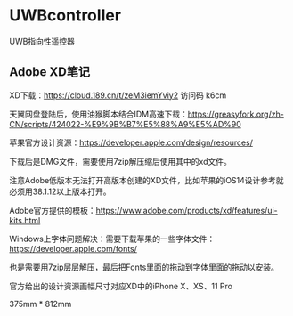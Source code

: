 # UWBcontroller
UWB指向性遥控器





## Adobe XD笔记

XD下载：https://cloud.189.cn/t/zeM3iemYviy2 访问码 k6cm

天翼网盘登陆后，使用油猴脚本结合IDM高速下载：https://greasyfork.org/zh-CN/scripts/424022-%E9%9B%B7%E5%88%A9%E5%AD%90



苹果官方设计资源：https://developer.apple.com/design/resources/

下载后是DMG文件，需要使用7zip解压缩后使用其中的xd文件。

注意Adobe低版本无法打开高版本创建的XD文件，比如苹果的iOS14设计参考就必须用38.1.12以上版本打开。

Adobe官方提供的模板：https://www.adobe.com/products/xd/features/ui-kits.html

Windows上字体问题解决：需要下载苹果的一些字体文件：https://developer.apple.com/fonts/

也是需要用7zip层层解压，最后把Fonts里面的拖动到字体里面的拖动以安装。



官方给出的设计资源画幅尺寸对应XD中的iPhone X、XS、11 Pro

375mm * 812mm